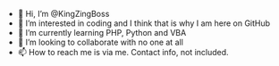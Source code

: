 - 👋 Hi, I’m @KingZingBoss
- 👀 I’m interested in coding and I think that is why I am here on GitHub
- 🌱 I’m currently learning PHP, Python and VBA
- 💞️ I’m looking to collaborate with no one at all
- 📫 How to reach me is via me. Contact info, not included.

<!---
KingZingBoss/KingZingBoss is a ✨ special ✨ repository because its `README.md` (this file) appears on your GitHub profile.
You can click the Preview link to take a look at your changes.
--->
